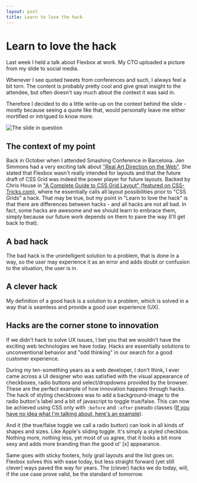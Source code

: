 ```yaml
---
layout: post
title: Learn to love the hack
---
```


# Learn to love the hack

Last week I held a talk about Flexbox at work. My CTO uploaded a picture from my slide to social media.

Whenever I see quoted tweets from conferences and such, I always feel a bit torn. The content is probably pretty cool and give great insight to the attendee, but often doesn't say much about the context it was said in.

Therefore I decided to do a little write-up on the context behind the slide - mostly because seeing a quote like that, would personally leave me either mortified or intrigued to know more.

![The slide in question](https://image-store.slidesharecdn.com/e1689125-952d-494f-9da9-715c3f0cc034-large.jpeg)

## The context of my point

Back in October when I attended Smashing Conference in Barcelona. Jen Simmons had a very exciting talk about ["Real Art Direction on the Web"](https://www.youtube.com/watch?v=5Z7lSSMwRgo). She stated that Flexbox wasn't really intended for layouts and that the future draft of CSS Grid was indeed the power player for future layouts. Backed by Chris House in ["A Complete Guide to CSS Grid Layout" (featured on CSS-Tricks.com)](https://css-tricks.com/snippets/css/complete-guide-grid/), where he essentially calls all layout possibilities prior to "CSS Grids" a hack. That may be true, but my point in "Learn to love the hack" is that there are differences between hacks - and all hacks are not all bad. In fact, some hacks are awesome and we should learn to embrace them, simply because our future work depends on them to pave the way (I'll get back to that).

## A bad hack

The bad hack is the unintelligent solution to a problem, that is done in a way, so the user may experience it as an error and adds doubt or confusion to the situation, the user is in.

## A clever hack

My definition of a good hack is a solution to a problem, which is solved in a way that is seamless and provide a good user experience (UX).

## Hacks are the corner stone to innovation

If we didn't hack to solve UX issues, I bet you that we wouldn't have the exciting web technologies we have today. Hacks are essentially solutions to unconventional behavior and "odd thinking" in our search for a good customer experience.

During my ten-something years as a web developer, I don't think, I ever came across a UI designer who was satisfied with the visual appearance of checkboxes, radio buttons and select/dropdowns provided by the browser. These are the perfect example of how innovation happens through hacks. The hack of styling checkboxes was to add a background-image to the radio button's label and a bit of javascript to toggle true/false. This can now be achieved using CSS only with ```:before``` and ```:after``` pseudo classes ([If you have no idea what I'm talking about, here's an example](http://codepen.io/volzy/pen/YpmLgy/)).

And it (the true/false toggle we call a radio button) can look in all kinds of shapes and sizes. Like Apple's sliding toggle. It's simply a styled checkbox. Nothing more, nothing less, yet most of us agree, that it looks a bit more sexy and adds more branding than the good ol' [x] appearance.

Same goes with sticky footers, holy grail layouts and the list goes on. Flexbox solves this with ease today, but less straight forward (yet still clever) ways paved the way for years. The (clever) hacks we do today, will, if the use case prove valid, be the standard of tomorrow.
